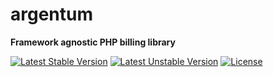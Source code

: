 # argentum

**Framework agnostic PHP billing library**

[![Latest Stable Version](https://poser.pugx.org/gregoriohc/argentum/v/stable)](https://packagist.org/packages/gregoriohc/argentum)
[![Latest Unstable Version](https://poser.pugx.org/gregoriohc/argentum/v/unstable)](https://packagist.org/packages/gregoriohc/argentum)
[![License](https://poser.pugx.org/gregoriohc/argentum/license)](https://packagist.org/packages/gregoriohc/argentum)

